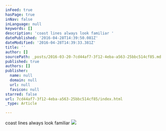 ```yaml
---
inFeed: true
hasPage: true
inNav: false
inLanguage: null
keywords: []
description: 'coast lines always look familiar '
datePublished: '2016-04-28T14:39:50.081Z'
dateModified: '2016-04-28T14:39:33.381Z'
title: ''
author: []
sourcePath: _posts/2016-03-20-7cd44af7-3f12-4eba-a563-25bbc514cf85.md
published: true
authors: []
publisher:
  name: null
  domain: null
  url: null
  favicon: null
starred: false
url: 7cd44af7-3f12-4eba-a563-25bbc514cf85/index.html
_type: Article

---
```

coast lines always look familiar ![](https://the-grid-user-content.s3-us-west-2.amazonaws.com/1613968c-a9e4-4a7e-92ef-dd2a7b05cf1e.jpg)